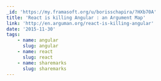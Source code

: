```yaml
---
_id: 'https://my.framasoft.org/u/borisschapira/?HXb70A'
title: 'React is killing Angular : an Argument Map'
link: 'http://en.arguman.org/react-is-killing-angular'
date: '2015-11-30'
tags:
    - name: angular
      slug: angular
    - name: react
      slug: react
    - name: sharemarks
      slug: sharemarks
---
```


<div class="markdown"><p></p></div>
